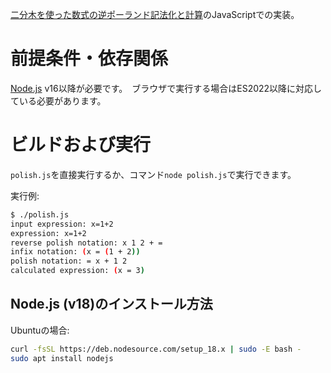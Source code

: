 [二分木を使った数式の逆ポーランド記法化と計算](https://smdn.jp/programming/tips/polish/)のJavaScriptでの実装。

# 前提条件・依存関係
[Node.js](https://nodejs.org/ja/) v16以降が必要です。　ブラウザで実行する場合はES2022以降に対応している必要があります。

# ビルドおよび実行
`polish.js`を直接実行するか、コマンド`node polish.js`で実行できます。

実行例:
```sh
$ ./polish.js
input expression: x=1+2
expression: x=1+2
reverse polish notation: x 1 2 + =
infix notation: (x = (1 + 2))
polish notation: = x + 1 2
calculated expression: (x = 3)
```

## Node.js (v18)のインストール方法
Ubuntuの場合:
```sh
curl -fsSL https://deb.nodesource.com/setup_18.x | sudo -E bash -
sudo apt install nodejs
```
